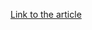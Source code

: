 [Link to the article](https://posts.specterops.io/code-signing-certificate-cloning-attacks-and-defenses-6f98657fc6ec)
